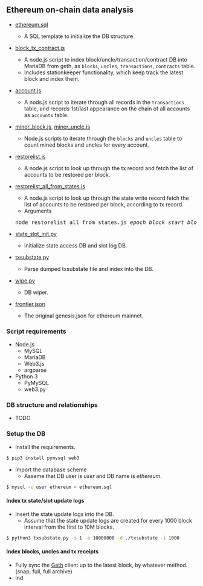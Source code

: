## Ethereum on-chain data analysis

* [ethereum.sql](ethereum.sql)
  * A SQL template to initialize the DB structure.

* [block_tx_contract.js](block_tx_contract.js)
  * A node.js script to index block/uncle/transaction/contract DB into MariaDB from geth, as ```blocks```, ```uncles```, ```transactions```, ```contracts``` table.
  * Includes stationkeeper functionality, which keep track the latest block and index them.

* [account.js](account.js)
  * A nods.js script to iterate through all records in the ```transactions``` table, and records 1st/last appearance on the chain of all accounts as ```accounts``` table.

* [miner_block.js](miner_block.js), [miner_uncle.js](miner_uncle.js)
  * Node.js scripts to iterate through the ```blocks``` and ```uncles``` table to count mined blocks and uncles for every account.

* [restorelist.js](restorelist.js)
  * A node.js script to look up through the tx record and fetch the list of accounts to be restored per block.

* [restorelist_all_from_states.js](restorelist_all_from_states.js)
  * A node.js script to look up through the state write record fetch the list of accounts to be restored per block, according to tx record.
  * Arguments
  <pre>
  node restorelist_all_from_states.js <i>epoch</i> <i>block_start</i> <i>block_end</i> <i>output_file_name</i>
  </pre>

* [state_slot_init.py](state_slot_init.py)
  * Initialize state access DB and slot log DB.

* [txsubstate.py](txsubstate.py)
  * Parse dumped txsubstate file and index into the DB.

* [wipe.py](wipe.py)
  * DB wiper.

* [frontier.json](frontier.json)
  * The original genesis.json for ethereum mainnet.

### Script requirements
* Node.js
  * MySQL
  * MariaDB
  * Web3.js
  * argparse
* Python 3
  * PyMySQL
  * web3.py

### DB structure and relationships

* TODO

### Setup the DB
* Install the requirements.
```sh
$ pip3 install pymysql web3
```
* Import the database scheme
  * Asseme that DB user is *user* and DB name is *ethereum*.
```sh
$ mysql -u user ethereum < ethereum.sql
```

#### Index tx state/slot update logs
* Insert the state update logs into the DB.
  * Assume that the state update logs are created for every 1000 block interval from the first to 10M blocks.
```sh
$ python3 txsubstate.py -s 1 -e 10000000 -d ./txsubstate -i 1000
```

#### Index blocks, uncles and tx receipts
* Fully sync the [Geth](https://github.com/ethereum/go-ethereum) client up to the latest block, by whatever method. (snap, full, full archive)
* Ind
